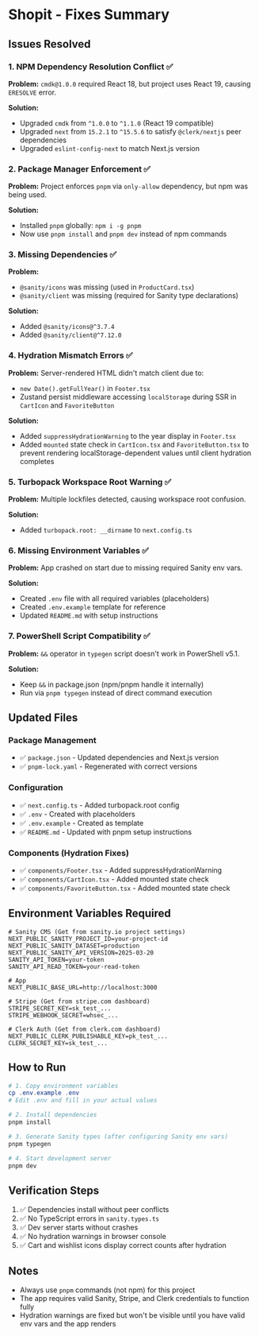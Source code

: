 # Shopit - Fixes Summary

## Issues Resolved

### 1. **NPM Dependency Resolution Conflict** ✅

**Problem:** `cmdk@1.0.0` required React 18, but project uses React 19, causing `ERESOLVE` error.

**Solution:**

- Upgraded `cmdk` from `^1.0.0` to `^1.1.0` (React 19 compatible)
- Upgraded `next` from `15.2.1` to `^15.5.6` to satisfy `@clerk/nextjs` peer dependencies
- Upgraded `eslint-config-next` to match Next.js version

### 2. **Package Manager Enforcement** ✅

**Problem:** Project enforces `pnpm` via `only-allow` dependency, but npm was being used.

**Solution:**

- Installed `pnpm` globally: `npm i -g pnpm`
- Now use `pnpm install` and `pnpm dev` instead of npm commands

### 3. **Missing Dependencies** ✅

**Problem:**

- `@sanity/icons` was missing (used in `ProductCard.tsx`)
- `@sanity/client` was missing (required for Sanity type declarations)

**Solution:**

- Added `@sanity/icons@^3.7.4`
- Added `@sanity/client@^7.12.0`

### 4. **Hydration Mismatch Errors** ✅

**Problem:** Server-rendered HTML didn't match client due to:

- `new Date().getFullYear()` in `Footer.tsx`
- Zustand persist middleware accessing `localStorage` during SSR in `CartIcon` and `FavoriteButton`

**Solution:**

- Added `suppressHydrationWarning` to the year display in `Footer.tsx`
- Added `mounted` state check in `CartIcon.tsx` and `FavoriteButton.tsx` to prevent rendering localStorage-dependent values until client hydration completes

### 5. **Turbopack Workspace Root Warning** ✅

**Problem:** Multiple lockfiles detected, causing workspace root confusion.

**Solution:**

- Added `turbopack.root: __dirname` to `next.config.ts`

### 6. **Missing Environment Variables** ✅

**Problem:** App crashed on start due to missing required Sanity env vars.

**Solution:**

- Created `.env` file with all required variables (placeholders)
- Created `.env.example` template for reference
- Updated `README.md` with setup instructions

### 7. **PowerShell Script Compatibility** ✅

**Problem:** `&&` operator in `typegen` script doesn't work in PowerShell v5.1.

**Solution:**

- Keep `&&` in package.json (npm/pnpm handle it internally)
- Run via `pnpm typegen` instead of direct command execution

## Updated Files

### Package Management

- ✅ `package.json` - Updated dependencies and Next.js version
- ✅ `pnpm-lock.yaml` - Regenerated with correct versions

### Configuration

- ✅ `next.config.ts` - Added turbopack.root config
- ✅ `.env` - Created with placeholders
- ✅ `.env.example` - Created as template
- ✅ `README.md` - Updated with pnpm setup instructions

### Components (Hydration Fixes)

- ✅ `components/Footer.tsx` - Added suppressHydrationWarning
- ✅ `components/CartIcon.tsx` - Added mounted state check
- ✅ `components/FavoriteButton.tsx` - Added mounted state check

## Environment Variables Required

```env
# Sanity CMS (Get from sanity.io project settings)
NEXT_PUBLIC_SANITY_PROJECT_ID=your-project-id
NEXT_PUBLIC_SANITY_DATASET=production
NEXT_PUBLIC_SANITY_API_VERSION=2025-03-20
SANITY_API_TOKEN=your-token
SANITY_API_READ_TOKEN=your-read-token

# App
NEXT_PUBLIC_BASE_URL=http://localhost:3000

# Stripe (Get from stripe.com dashboard)
STRIPE_SECRET_KEY=sk_test_...
STRIPE_WEBHOOK_SECRET=whsec_...

# Clerk Auth (Get from clerk.com dashboard)
NEXT_PUBLIC_CLERK_PUBLISHABLE_KEY=pk_test_...
CLERK_SECRET_KEY=sk_test_...
```

## How to Run

```powershell
# 1. Copy environment variables
cp .env.example .env
# Edit .env and fill in your actual values

# 2. Install dependencies
pnpm install

# 3. Generate Sanity types (after configuring Sanity env vars)
pnpm typegen

# 4. Start development server
pnpm dev
```

## Verification Steps

1. ✅ Dependencies install without peer conflicts
2. ✅ No TypeScript errors in `sanity.types.ts`
3. ✅ Dev server starts without crashes
4. ✅ No hydration warnings in browser console
5. ✅ Cart and wishlist icons display correct counts after hydration

## Notes

- Always use `pnpm` commands (not npm) for this project
- The app requires valid Sanity, Stripe, and Clerk credentials to function fully
- Hydration warnings are fixed but won't be visible until you have valid env vars and the app renders
